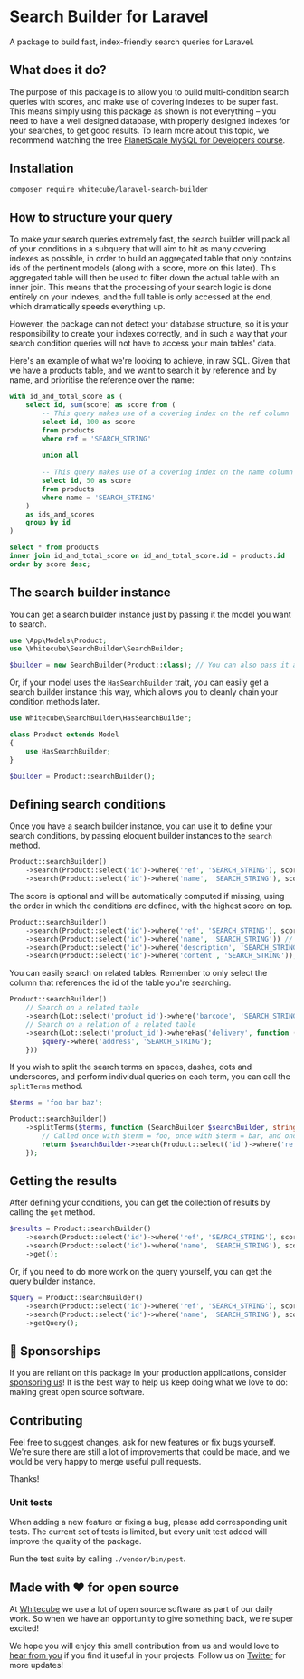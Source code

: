 # Search Builder for Laravel
A package to build fast, index-friendly search queries for Laravel.

## What does it do?
The purpose of this package is to allow you to build multi-condition search queries with scores, and make use of covering indexes to be super fast.
This means simply using this package as shown is not everything – you need to have a well designed database, with properly designed indexes for your searches, to get good results. To learn more about this topic, we recommend watching the free [PlanetScale MySQL for Developers course](https://planetscale.com/courses/mysql-for-developers/introduction/course-introduction).

## Installation 

```bash
composer require whitecube/laravel-search-builder
```

## How to structure your query

To make your search queries extremely fast, the search builder will pack all of your conditions in a subquery that will aim to hit as many covering indexes as possible, in order to build an aggregated table that only contains ids of the pertinent models (along with a score, more on this later). This aggregated table will then be used to filter down the actual table with an inner join. This means that the processing of your search logic is done entirely on your indexes, and the full table is only accessed at the end, which dramatically speeds everything up.

However, the package can not detect your database structure, so it is your responsibility to create your indexes correctly, and in such a way that your search condition queries will not have to access your main tables' data.

Here's an example of what we're looking to achieve, in raw SQL. Given that we have a products table, and we want to search it by reference and by name, and prioritise the reference over the name: 

```sql
with id_and_total_score as (
    select id, sum(score) as score from (
        -- This query makes use of a covering index on the ref column
        select id, 100 as score
        from products
        where ref = 'SEARCH_STRING'
       
        union all
   
        -- This query makes use of a covering index on the name column
        select id, 50 as score
        from products
        where name = 'SEARCH_STRING'
    )
    as ids_and_scores 
    group by id
)

select * from products 
inner join id_and_total_score on id_and_total_score.id = products.id
order by score desc;
```

## The search builder instance

You can get a search builder instance just by passing it the model you want to search.

```php
use \App\Models\Product;
use \Whitecube\SearchBuilder\SearchBuilder;

$builder = new SearchBuilder(Product::class); // You can also pass it an instance of your model
```

Or, if your model uses the `HasSearchBuilder` trait, you can easily get a search builder instance this way, which allows you to cleanly chain your condition methods later.

```php
use Whitecube\SearchBuilder\HasSearchBuilder;

class Product extends Model
{
    use HasSearchBuilder;
}
```

```php
$builder = Product::searchBuilder();
```

## Defining search conditions

Once you have a search builder instance, you can use it to define your search conditions, by passing eloquent builder instances to the `search` method. 

```php
Product::searchBuilder()
    ->search(Product::select('id')->where('ref', 'SEARCH_STRING'), score: 100)
    ->search(Product::select('id')->where('name', 'SEARCH_STRING'), score: 50);
```

The score is optional and will be automatically computed if missing, using the order in which the conditions are defined, with the highest score on top. 

```php
Product::searchBuilder()
    ->search(Product::select('id')->where('ref', 'SEARCH_STRING'), score: 100) // score = 100
    ->search(Product::select('id')->where('name', 'SEARCH_STRING')) // score = 3
    ->search(Product::select('id')->where('description', 'SEARCH_STRING')) // score = 2
    ->search(Product::select('id')->where('content', 'SEARCH_STRING')); // score = 1
```

You can easily search on related tables. Remember to only select the column that references the id of the table you're searching.

```php
Product::searchBuilder()
    // Search on a related table
    ->search(Lot::select('product_id')->where('barcode', 'SEARCH_STRING'))
    // Search on a relation of a related table
    ->search(Lot::select('product_id')->whereHas('delivery', function ($query) {
        $query->where('address', 'SEARCH_STRING');
    }))
```

If you wish to split the search terms on spaces, dashes, dots and underscores, and perform individual queries on each term, you can call the `splitTerms` method.

```php
$terms = 'foo bar baz';

Product::searchBuilder()
    ->splitTerms($terms, function (SearchBuilder $searchBuilder, string $term) {
        // Called once with $term = foo, once with $term = bar, and once with $term = baz
        return $searchBuilder->search(Product::select('id')->where('ref', $term));
    });
```

## Getting the results

After defining your conditions, you can get the collection of results by calling the `get` method.

```php
$results = Product::searchBuilder()
    ->search(Product::select('id')->where('ref', 'SEARCH_STRING'), score: 100)
    ->search(Product::select('id')->where('name', 'SEARCH_STRING'), score: 50)
    ->get();
```

Or, if you need to do more work on the query yourself, you can get the query builder instance.

```php
$query = Product::searchBuilder()
    ->search(Product::select('id')->where('ref', 'SEARCH_STRING'), score: 100)
    ->search(Product::select('id')->where('name', 'SEARCH_STRING'), score: 50)
    ->getQuery();
```

## 💖 Sponsorships

If you are reliant on this package in your production applications, consider [sponsoring us](https://github.com/sponsors/whitecube)! It is the best way to help us keep doing what we love to do: making great open source software.

## Contributing

Feel free to suggest changes, ask for new features or fix bugs yourself. We're sure there are still a lot of improvements that could be made, and we would be very happy to merge useful pull requests.

Thanks!

### Unit tests

When adding a new feature or fixing a bug, please add corresponding unit tests. The current set of tests is limited, but every unit test added will improve the quality of the package.

Run the test suite by calling `./vendor/bin/pest`.

## Made with ❤️ for open source

At [Whitecube](https://www.whitecube.be) we use a lot of open source software as part of our daily work.
So when we have an opportunity to give something back, we're super excited!

We hope you will enjoy this small contribution from us and would love to [hear from you](mailto:hello@whitecube.be) if you find it useful in your projects. Follow us on [Twitter](https://twitter.com/whitecube_be) for more updates!
